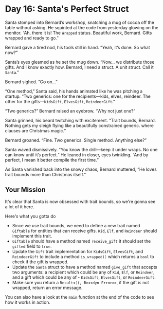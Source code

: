 # Day 16: Santa's Perfect Struct

Santa stomped into Bernard’s workshop, snatching a mug of cocoa off the table without asking. He squinted at the code from yesterday glowing on the monitor. “Ah, there it is! The `Wrapped` status. Beautiful work, Bernard. Gifts wrapped and ready to go.”

Bernard gave a tired nod, his tools still in hand. “Yeah, it’s done. So what now?”

Santa’s eyes gleamed as he set the mug down. “Now… we distribute those gifts. And I know exactly how. Bernard, I need a struct. A unit struct. Call it `Santa`.”

Bernard sighed. “Go on…”

“One method,” Santa said, his hands animated like he was pitching a startup. “Two generics: one for the recipients—kids, elves, reindeer. The other for the gifts—`KidsGift`, `ElvesGift`, `ReindeerGift`.”

“Two generics?” Bernard raised an eyebrow. “Why not just one?”

Santa grinned, his beard twitching with excitement. “Trait bounds, Bernard. Nothing gets my sleigh flying like a beautifully constrained generic. where clauses are Christmas magic.”

Bernard groaned. “Fine. Two generics. Single method. Anything else?”

Santa waved dismissively. “You know the drill—keep it under wraps. No one can know until it’s perfect.” He leaned in closer, eyes twinkling. “And by perfect, I mean it better compile the first time.”

As Santa vanished back into the snowy chaos, Bernard muttered, “He loves trait bounds more than Christmas itself.”

## Your Mission

It's clear that Santa is now obsessed with trait bounds, so we're gonna see a lot of it here.

Here's what you gotta do

- Since we use trait bounds, we need to define a new trait named `Giftable` for entities that can receive gifts. `Kid`, `Elf`, and `Reindeer` should implement this trait.
- `Giftable` should have a method named `receive_gift` it should set the `gifted` field to `true`.
- Update the `Gift` trait implementation for `KidsGift`, `ElvesGift`, and `ReindeerGift` to include a method `is_wrapped()` which returns a `bool` to check if the gift is wrapped.
- Update the `Santa` struct to have a method named `give_gift` that accepts two arguments: a recipient which could be any of `Kid`, `Elf`, or `Reindeer`, and a gift which could be any of - `KidsGift`, `ElvesGift`, or `ReindeerGift`.
- Make sure you return a `Result<(), Box<dyn Error>>`, if the gift is not wrapped, return an error message.

You can also have a look at the `main` function at the end of the code to see how it works in action.
